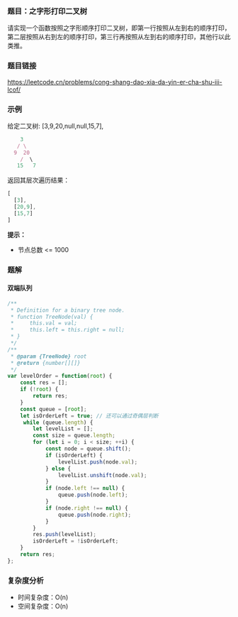 ### 题目：之字形打印二叉树
请实现一个函数按照之字形顺序打印二叉树，即第一行按照从左到右的顺序打印，第二层按照从右到左的顺序打印，第三行再按照从左到右的顺序打印，其他行以此类推。      
### 题目链接
https://leetcode.cn/problems/cong-shang-dao-xia-da-yin-er-cha-shu-iii-lcof/

### 示例
给定二叉树: [3,9,20,null,null,15,7],
```js
    3
   / \
  9  20
    /  \
   15   7
```
返回其层次遍历结果：
```js
[
  [3],
  [20,9],
  [15,7]
]
```
**提示：**
- 节点总数 <= 1000
### 题解
#### 双端队列
```js
/**
 * Definition for a binary tree node.
 * function TreeNode(val) {
 *     this.val = val;
 *     this.left = this.right = null;
 * }
 */
/**
 * @param {TreeNode} root
 * @return {number[][]}
 */
var levelOrder = function(root) {
    const res = [];
    if (!root) {
        return res;
    }
    const queue = [root];
    let isOrderLeft = true; // 还可以通过奇偶层判断
     while (queue.length) {
        let levelList = [];
        const size = queue.length;
        for (let i = 0; i < size; ++i) {
            const node = queue.shift();
            if (isOrderLeft) {
                levelList.push(node.val);
            } else {
                levelList.unshift(node.val);
            }
            if (node.left !== null) {
                queue.push(node.left);
            }
            if (node.right !== null) {
                queue.push(node.right);
            }
        }            
        res.push(levelList);
        isOrderLeft = !isOrderLeft;
    }
    return res;
};

```
### 复杂度分析
- 时间复杂度：O(n)
- 空间复杂度：O(n)
